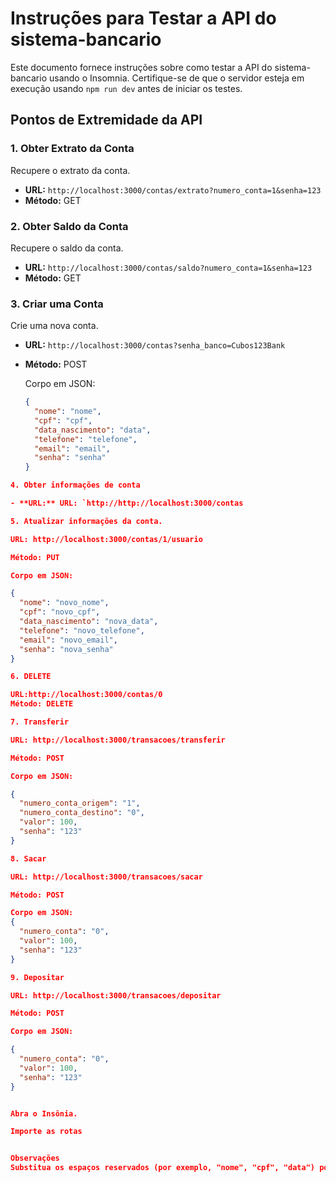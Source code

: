 # Instruções para Testar a API do sistema-bancario

Este documento fornece instruções sobre como testar a API do sistema-bancario usando o Insomnia. Certifique-se de que o servidor esteja em execução usando `npm run dev` antes de iniciar os testes.

## Pontos de Extremidade da API

### 1. Obter Extrato da Conta

Recupere o extrato da conta.

- **URL:** `http://localhost:3000/contas/extrato?numero_conta=1&senha=123`
- **Método:** GET

### 2. Obter Saldo da Conta

Recupere o saldo da conta.

- **URL:** `http://localhost:3000/contas/saldo?numero_conta=1&senha=123`
- **Método:** GET

### 3. Criar uma Conta

Crie uma nova conta.

- **URL:** `http://localhost:3000/contas?senha_banco=Cubos123Bank`
- **Método:** POST

   Corpo em JSON:
   ```json
   {
     "nome": "nome",
     "cpf": "cpf",
     "data_nascimento": "data",
     "telefone": "telefone",
     "email": "email",
     "senha": "senha"
   }
```json
4. Obter informações de conta

- **URL:** URL: `http://http://localhost:3000/contas

5. Atualizar informações da conta.

URL: http://localhost:3000/contas/1/usuario

Método: PUT

Corpo em JSON:

{
  "nome": "novo_nome",
  "cpf": "novo_cpf",
  "data_nascimento": "nova_data",
  "telefone": "novo_telefone",
  "email": "novo_email",
  "senha": "nova_senha"
}

6. DELETE

URL:http://localhost:3000/contas/0
Método: DELETE

7. Transferir

URL: http://localhost:3000/transacoes/transferir

Método: POST

Corpo em JSON:

{
  "numero_conta_origem": "1",
  "numero_conta_destino": "0",
  "valor": 100,
  "senha": "123"
}

8. Sacar

URL: http://localhost:3000/transacoes/sacar

Método: POST

Corpo em JSON:
{
  "numero_conta": "0",
  "valor": 100,
  "senha": "123"
}

9. Depositar

URL: http://localhost:3000/transacoes/depositar

Método: POST

Corpo em JSON:

{
  "numero_conta": "0",
  "valor": 100,
  "senha": "123"
}


Abra o Insônia.

Importe as rotas


Observações
Substitua os espaços reservados (por exemplo, "nome", "cpf", "data") por dados reais.


